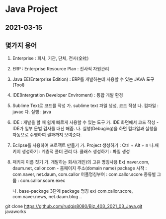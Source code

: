 # Java Project
## 2021-03-15

## 몇가지 용어
1. Enterprise : 회사, 기관, 단체, 전사(全社)
2. ERP : Enterprise Resource Plan : 전사적 자원관리
3. Java EE(Enterprise Edition) : ERP를 개발하는데 사용할 수 있는 JAVA 도구(Tool)
4. IDE(Intergration Developer Enviroment) : 통합 개발 환경
5. Sublime Text로 코드를 작성
	가. sublime text 파일 생성, 코드 작성
	나. 컴파일 : javac
	다. 실행 : java
6. IDE : 개발을 할 때 쉽게 빠르게 사용할 수 있는 도구
	가. IDE 화면에서 코드 작성
		- IDE가 일부 문법 검사를 대신 해줌.
	나. 실행(Debuging)을 하면 컴파일과 실행을 자동으로 수행하여 결과까지 보여준다.
7. Eclipse를 사용하여 프로젝트 만들기
	가. Project 생성하기 : Ctrl + Alt + n
	나.패키지 생성하기 : 계층적 폴더 관리
	다. 클래스 생성하기 : 파일 생성


8. 패키지 이름 짓기
	가. 개발하는 회사(개인)의 고유 명칭사용 
	Ex) naver.com, daum.net, callor.com
		- 홈페이지 주소(domain name)
		package 시작 : com.naver, net.daum, com.callor
		어플명칭부여 : com.callor.score
		종류별 그룹 : com.callor.score.exec

	나. base-package
		3단계 package 명칭
		ex) com.callor.score, com.naver.news, net.daum.blog
		..

git clone https://github.com/rudgjs8080/Biz_403_2021_03_Java.git javaworks